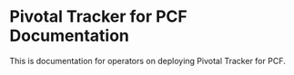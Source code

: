 # Pivotal Tracker for PCF Documentation

This is documentation for operators on deploying Pivotal Tracker for PCF.
